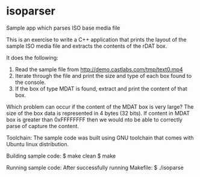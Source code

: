 # isoparser
Sample app which parses ISO base media file

This is an exercise to write a C++ application that prints the layout of the sample ISO media file and extracts the 
contents of the rDAT box.  

It does the following:
1. Read the sample file from
http://demo.castlabs.com/tmp/text0.mp4
2. Iterate through the file and print the size and type of each box found to the console.
3. If the box of type MDAT is found, extract and print the content of that box.

Which problem can occur if the content of the MDAT box is very large?
The size of the box data is represented in 4 bytes (32 bits).  If content in MDAT box is greater than 0xFFFFFFFF
then we would nto be able to correctly parse of capture the content.

Toolchain:
The sample code was built using GNU toolchain that comes with Ubuntu linux distribution.

Building sample code:
$ make clean
$ make

Running sample code:
After successfully running Makefile:
$ ./isoparse